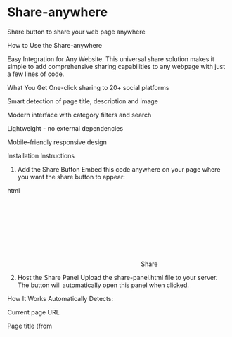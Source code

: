 # Share-anywhere
Share button to share your web page anywhere

How to Use the Share-anywhere

Easy Integration for Any Website.
This universal share solution makes it simple to add comprehensive sharing capabilities to any webpage with just a few lines of code.

What You Get
One-click sharing to 20+ social platforms

Smart detection of page title, description and image

Modern interface with category filters and search

Lightweight - no external dependencies

Mobile-friendly responsive design

Installation Instructions
1. Add the Share Button
Embed this code anywhere on your page where you want the share button to appear:

html
<div id="universal-share-button" style="...">
  <svg>...</svg>
  Share
</div>

<script>
// [The full share button code from share-button.html]
</script>
2. Host the Share Panel
Upload the share-panel.html file to your server. The button will automatically open this panel when clicked.

How It Works
Automatically Detects:

Current page URL

Page title (from <title> tag or Open Graph)

Description (from meta tags)

Featured image (prioritizes Open Graph/Twitter cards)

When Clicked:

Opens a clean share panel in a popup window

Shows preview of what will be shared

Organizes platforms by category (Social, Messaging, etc.)

User Experience:

Filter platforms by category tabs

Search for specific platforms

Click any platform to open its native share dialog

Customization Options
Styling the Button
You can easily customize the button's appearance by modifying the inline styles:

html
<div id="universal-share-button" style="
  background: #yourcolor;
  color: #yourtextcolor;
  /* Add other custom styles */
">
Adding More Platforms
To add additional sharing options, edit the socialPlatforms array in share-panel.html following the same format:

javascript
{
  name: 'PlatformName',
  color: '#hexcolor',
  category: 'categoryname',
  url: (u,t,d,i) => `share-url-template`
}
Best Practices
Place the button where users expect sharing options (near content)

Test on both desktop and mobile devices

Verify your page has proper Open Graph meta tags for best results

For high-traffic sites, consider hosting the panel on a CDN

Support
This solution works in all modern browsers and requires no special server-side configuration. The share panel will automatically adapt to the content being shared from each page.
